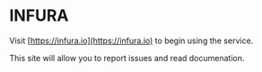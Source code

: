 # INFURA


Visit [https://infura.io](https://infura.io) to begin using the service.  

This site will allow you to report issues and read documenation.

